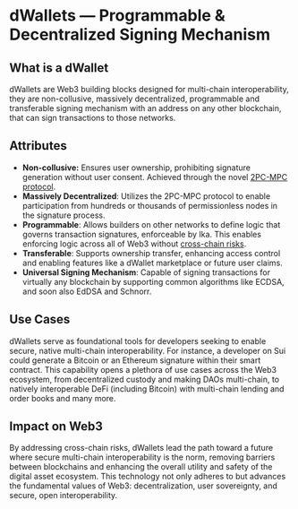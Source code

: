 # dWallets — Programmable & Decentralized Signing Mechanism

## What is a dWallet

dWallets are Web3 building blocks designed for multi-chain interoperability, they are non-collusive, massively
decentralized, programmable and transferable signing mechanism with an address on any other blockchain, that can sign
transactions to those networks.

## Attributes

- **Non-collusive:** Ensures user ownership, prohibiting signature generation without user consent.
  Achieved through the novel [2PC-MPC protocol](cryptography/2pc-mpc.md).
- **Massively Decentralized**: Utilizes the 2PC-MPC protocol to enable participation from hundreds or thousands of
  permissionless nodes in the signature process.
- **Programmable**: Allows builders on other networks to define logic that governs transaction signatures, enforceable
  by Ika.
  This enables enforcing logic across all of Web3 without [cross-chain risks](multi-chain-vs-cross-chain.md).
- **Transferable**: Supports ownership transfer, enhancing access control and enabling features like a dWallet
  marketplace or future user claims.
- **Universal Signing Mechanism**: Capable of signing transactions for virtually any blockchain by supporting common
  algorithms like ECDSA, and soon also EdDSA and Schnorr.

## Use Cases

dWallets serve as foundational tools for developers seeking to enable secure, native multi-chain interoperability.
For instance, a developer on Sui could generate a Bitcoin or an Ethereum signature within their smart contract.
This capability opens a plethora of use cases across the Web3 ecosystem, from decentralized custody and making DAOs
multi-chain, to natively interoperable DeFi (including Bitcoin) with multi-chain lending and order books and many more.

## Impact on Web3

By addressing cross-chain risks, dWallets lead the path toward a future where secure multi-chain interoperability is the
norm, removing barriers between blockchains and enhancing the overall utility and safety of the digital asset ecosystem.
This technology not only adheres to but advances the fundamental values of Web3: decentralization, user sovereignty, and
secure, open interoperability.
